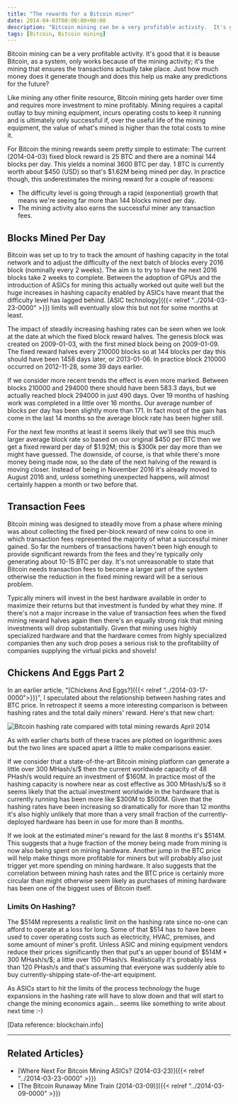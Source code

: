 ```yaml
---
title: "The rewards for a Bitcoin miner"
date: 2014-04-03T00:00:00+00:00
description: "Bitcoin mining can be a very profitable activity.  It's good that it is because Bitcoin, as a system, only works because of the mining activity; it's the mining that ensures the transactions actually take place. Just how much money does it generate though and does this help us make any predictions for the future?"
tags: [Bitcoin, Bitcoin mining]
---
```

Bitcoin mining can be a very profitable activity.  It's good that it is
beause Bitcoin, as a system, only works because of the mining activity;
it's the mining that ensures the transactions actually take place.  Just
how much money does it generate though and does this help us make any
predictions for the future?

Like mining any other finite resource, Bitcoin mining gets harder over
time and requires more investment to mine profitably.  Mining requires a
capital outlay to buy mining equipment, incurs operating costs to keep
it running and is ultimately only successful if, over the useful life of
the mining equipment, the value of what's mined is higher than the
total costs to mine it.

For Bitcoin the mining rewards seem pretty simple to estimate: The
current (2014-04-03) fixed block reward is 25 BTC and there are a
nominal 144 blocks per day.  This yields a nominal 3600 BTC per day.  1
BTC is currently worth about \$450 (USD) so that's \$1.62M being mined
per day. In practice though, this underestimates the mining reward for a
couple of reasons:

- The difficulty level is going through a rapid (exponential) growth
  that means we're seeing far more than 144 blocks mined per day.
- The mining activity also earns the successful miner any transaction
  fees.

## Blocks Mined Per Day

Bitcoin was set up to try to track the amount of hashing capacity in the
total network and to adjust the difficulty of the next batch of blocks
every 2016 block (nominally every 2 weeks).  The aim is to try to have
the next 2016 blocks take 2 weeks to complete.  Between the adoption of
GPUs and the introduction of ASICs for mining this actually worked out
quite well but the huge increases in hashing capacity enabled by ASICs
have meant that the difficulty level has lagged behind.  [ASIC
technology]({{< relref "../2014-03-23-0000" >}})
limits will eventually slow this but not for some months at least.

The impact of steadily increasing hashing rates can be seen when we look
at the date at which the fixed block reward halves.  The genesis block
was created on 2009-01-03, with the first mined block being on
2009-01-09.  The fixed reward halves every 210000 blocks so at 144 blocks
per day this should have been 1458 days later, or 2013-01-06.  In
practice block 210000 occurred on 2012-11-28, some 39 days earlier.

If we consider more recent trends the effect is even more marked.
Between blocks 210000 and 294000 there should have been 583.3 days, but
we actually reached block 294000 in just 490 days.  Over 19 months of
hashing work was completed in a little over 16 months.  Our average
number of blocks per day has been slightly more than 171.  In fact most
of the gain has come in the last 14 months so the average block rate has
been higher still.

For the next few months at least it seems likely that we'll see this
much larger average block rate so based on our original \$450 per BTC
then we get a fixed reward per day of \$1.92M; this is \$300k per day
more than we might have guessed.  The downside, of course, is that while
there's more money being made now, so the date of the next halving of
the reward is moving closer.  Instead of being in November 2016 it's
already moved to August 2016 and, unless something unexpected happens,
will almost certainly happen a month or two before that.

## Transaction Fees

Bitcoin mining was designed to steadily move from a phase where mining
was about collecting the fixed per-block reward of new coins to one in
which transaction fees represented the majority of what a successful
miner gained.  So far the numbers of transactions haven't been high
enough to provide significant rewards from the fees and they're
typically only generating about 10-15 BTC per day.  It's not
unreasonable to state that Bitcoin needs transaction fees to become a
larger part of the system otherwise the reduction in the fixed mining
reward will be a serious problem.

Typically miners will invest in the best hardware available in order to
maximize their returns but that investment is funded by what they mine.
If there's not a major increase in the value of transaction fees when
the fixed mining reward halves again then there's an equally strong
risk that mining investments will drop substantially.  Given that mining
uses highly specialized hardware and that the hardware comes from highly
specialized companies then any such drop poses a serious risk to the
profitability of companies supplying the virtual picks and shovels!

## Chickens And Eggs Part 2

In an earlier article, "[Chickens And Eggs?]({{< relref "../2014-03-17-0000">}})", I
speculated about the relationship between hashing rates and BTC price.
In retrospect it seems a more interesting comparison is between hashing
rates and the total daily miners' reward.  Here's that new chart:

![Bitcoin hashing rate compared with total mining rewards April
2014](./hash-vs-reward.png)

As with earlier charts both of these traces are plotted on logarithmic
axes but the two lines are spaced apart a little to make comparisons
easier.

If we consider that a state-of-the-art Bitcoin mining platform can
generate a little over 300 MHash/s/\$ then the current worldwide
capacity of 48 PHash/s would require an investment of \$160M.  In
practice most of the hashing capacity is nowhere near as cost effective
as 300 MHash/s/\$ so it seems likely that the actual investment
worldwide in the hardware that is currently running has been more like
\$300M to \$500M.  Given that the hashing rates have been increasing so
dramatically for more than 12 months it's also highly unlikely that
more than a very small fraction of the currently-deployed hardware has
been in use for more than 8 months.

If we look at the estimated miner's reward for the last 8 months it's
\$514M.  This suggests that a huge fraction of the money being made from
mining is now also being spent on mining hardware.  Another jump in the
BTC price will help make things more profitable for miners but will
probably also just trigger yet more spending on mining hardware.  It also
suggests that the correlation between mining hash rates and the BTC
price is certainly more circular than might otherwise seem likely as
purchases of mining hardware has been one of the biggest uses of Bitcoin
itself.

### Limits On Hashing?

The \$514M represents a realistic limit on the hashing rate since no-one
can afford to operate at a loss for long.  Some of that \$514 has to have
been used to cover operating costs such as electricity, HVAC, premises,
and some amount of miner's profit.  Unless ASIC and mining equipment
vendors reduce their prices significantly then that put's an upper
bound of \$514M \* 300 MHash/s/\$; a little over 150 PHash/s.
Realistically it's probably less than 120 PHash/s and that's assuming
that everyone was suddenly able to buy currently-shipping
state-of-the-art equipment.

As ASICs start to hit the limits of the process technology the huge
expansions in the hashing rate will have to slow down and that will
start to change the mining economics again\... seems like something to
write about next time :-)

\[Data reference: blockchain.info\]

------------------------------------------------------------------------

## Related Articles}

- [Where Next For Bitcoin Mining ASICs? (2014-03-23)]({{< relref "../2014-03-23-0000" >}})
- [The Bitcoin Runaway Mine Train (2014-03-09)]({{< relref "../2014-03-09-0000" >}})
